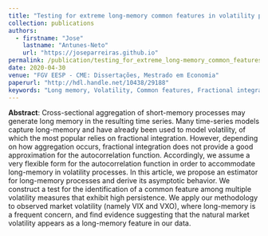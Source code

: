 ```yaml
---
title: "Testing for extreme long-memory common features in volatility processes"
collection: publications
authors:
  - firstname: "Jose"
    lastname: "Antunes-Neto"
    url: "https://joseparreiras.github.io"
permalink: /publication/testing_for_extreme_long-memory_common_features_in_volatility_processes
date: 2020-04-30
venue: "FGV EESP - CME: Dissertações, Mestrado em Economia"
paperurl: "http://hdl.handle.net/10438/29188"
keywords: "Long memory, Volatility, Common features, Fractional integration, Autocorrelation, Minimum distance estimator, Aggregation"
---
```


**Abstract**: Cross-sectional aggregation of short-memory processes may generate long memory in the resulting time series. Many time-series models capture long-memory and have already been used to model volatility, of which the most popular relies on fractional integration. However, depending on how aggregation occurs, fractional integration does not provide a good approximation for the autocorrelation function. Accordingly, we assume a very flexible form for the autocorrelation function in order to accommodate long-memory in volatility processes. In this article, we propose an estimator for long-memory processes and derive its asymptotic behavior. We construct a test for the identification of a common feature among multiple volatility measures that exhibit high persistence. We apply our methodology to observed market volatility (namely VIX and VXO), where long-memory is a frequent concern, and find evidence suggesting that the natural market volatility appears as a long-memory feature in our data.
